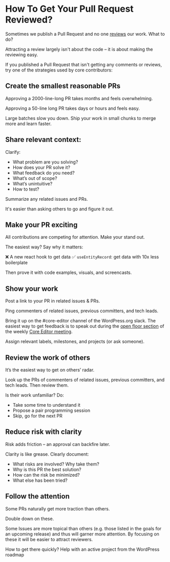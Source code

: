 # How To Get Your Pull Request Reviewed?

Sometimes we publish a Pull Request and no one [reviews](/docs/contributors/repository-management.md#code-review) our work. What to do?

Attracting a review largely isn't about the code – it is about making the reviewing easy.

If you published a Pull Request that isn't getting any comments or reviews, try one of the strategies used by core contributors:

## Create the smallest reasonable PRs

Approving a 2000-line-long PR takes months and feels overwhelming.

Approving a 50-line long PR takes days or hours and feels easy.

Large batches slow you down. Ship your work in small chunks to merge more and learn faster.

## Share relevant context:

Clarify:
* What problem are you solving?
* How does your PR solve it?
* What feedback do you need?
* What’s out of scope?
* What’s unintuitive?
* How to test?

Summarize any related issues and PRs.

It's easier than asking others to go and figure it out.

## Make your PR exciting

All contributions are competing for attention. Make your stand out.

The easiest way? Say why it matters:

❌ A new react hook to get data
✅ `useEntityRecord`: get data with 10x less boilerplate

Then prove it with code examples, visuals, and screencasts.

## Show your work

Post a link to your PR in related issues & PRs.

Ping commenters of related issues, previous committers, and tech leads.

Bring it up on the #core-editor channel of the WordPress.org slack. The easiest way to get feedback is to speak out during the [open floor section](https://make.wordpress.org/core/tag/core-editor-agenda/) of the weekly [Core Editor meeting](/docs/getting-started/README.md).

Assign relevant labels, milestones, and projects (or ask someone).

## Review the work of others

It’s the easiest way to get on others’ radar.

Look up the PRs of commenters of related issues, previous committers, and tech leads. Then review them.

Is their work unfamiliar? Do:

* Take some time to understand it
* Propose a pair programming session
* Skip, go for the next PR

## Reduce risk with clarity

Risk adds friction – an approval can backfire later.

Clarity is like grease. Clearly document:

* What risks are involved? Why take them?
* Why is this PR the best solution?
* How can the risk be minimized?
* What else has been tried?

## Follow the attention

Some PRs naturally get more traction than others.

Double down on these.

Some Issues are more topical than others (e.g. those listed in the goals for an upcoming release) and thus will garner more attention. By focusing on these it will be easier to attract reviewers.

How to get there quickly? Help with an active project from the WordPress roadmap
